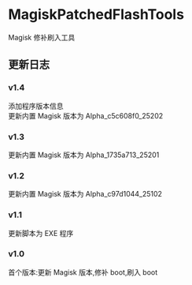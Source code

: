# MagiskPatchedFlashTools

Magisk 修补刷入工具

## 更新日志

### v1.4

添加程序版本信息  
更新内置 Magisk 版本为 Alpha_c5c608f0_25202

### v1.3

更新内置 Magisk 版本为 Alpha_1735a713_25201

### v1.2

更新内置 Magisk 版本为 Alpha_c97d1044_25102

### v1.1

更新脚本为 EXE 程序

### v1.0

首个版本:更新 Magisk 版本,修补 boot,刷入 boot
